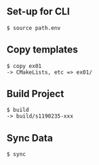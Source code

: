 ## Set-up for CLI

    $ source path.env

## Copy templates

    $ copy ex01
    -> CMakeLists, etc => ex01/

## Build Project

    $ build
    -> build/s1190235-xxx

## Sync Data

    $ sync


